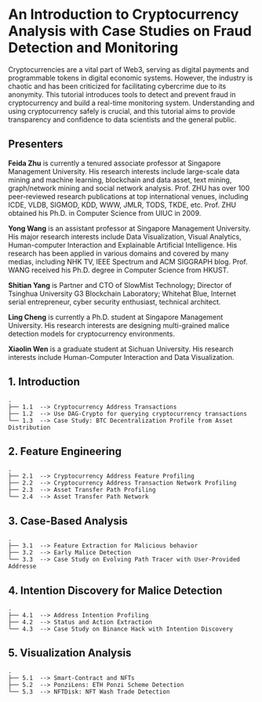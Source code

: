 # An Introduction to Cryptocurrency Analysis with Case Studies on Fraud Detection and Monitoring
Cryptocurrencies are a vital part of Web3, serving as digital payments and programmable tokens in digital economic systems. However, the industry is chaotic and has been criticized for facilitating cybercrime due to its anonymity. This tutorial introduces tools to detect and prevent fraud in cryptocurrency and build a real-time monitoring system. Understanding and using cryptocurrency safely is crucial, and this tutorial aims to provide transparency and confidence to data scientists and the general public.

## Presenters
**Feida Zhu** is currently a tenured associate professor at Singapore Management University. His research interests include large-scale data mining and machine learning, blockchain and data asset, text mining, graph/network mining and social network analysis. Prof. ZHU has over 100 peer-reviewed research publications at top international venues, including ICDE, VLDB, SIGMOD, KDD, WWW, JMLR, TODS, TKDE, etc. Prof. ZHU obtained his Ph.D. in Computer Science from UIUC in 2009.

**Yong Wang** is an assistant professor at Singapore Management University. His major research interests include Data Visualization, Visual Analytics, Human-computer Interaction and Explainable Artificial Intelligence. His research has been applied in various domains and covered by many medias, including NHK TV, IEEE Spectrum and ACM SIGGRAPH blog. Prof. WANG received his Ph.D. degree in Computer Science from HKUST. 

**Shitian Yang** is Partner and CTO of SlowMist Technology; Director of Tsinghua University G3 Blockchain Laboratory; Whitehat Blue, Internet serial entrepreneur, cyber security enthusiast, technical architect.

**Ling Cheng** is currently a Ph.D. student at Singapore Management University. His research interests are designing multi-grained malice detection models for cryptocurrency environments.

**Xiaolin Wen** is a graduate student at Sichuan University. His research interests include Human-Computer Interaction and Data Visualization.

## 1. Introduction
```
.
├── 1.1  --> Cryptocurrency Address Transactions
├── 1.2  --> Use DAG-Crypto for querying cryptocurrency transactions
└── 1.3  --> Case Study: BTC Decentralization Profile from Asset Distribution
```

## 2. Feature Engineering
```
.
├── 2.1  --> Cryptocurrency Address Feature Profiling
├── 2.2  --> Cryptocurrency Address Transaction Network Profiling
├── 2.3  --> Asset Transfer Path Profiling
└── 2.4  --> Asset Transfer Path Network
```

## 3. Case-Based Analysis
```
.
├── 3.1  --> Feature Extraction for Malicious behavior
├── 3.2  --> Early Malice Detection
└── 3.3  --> Case Study on Evolving Path Tracer with User-Provided Addresse
```


## 4. Intention Discovery for Malice Detection
```
.
├── 4.1  --> Address Intention Profiling
├── 4.2  --> Status and Action Extraction
└── 4.3  --> Case Study on Binance Hack with Intention Discovery
```


## 5. Visualization Analysis
```
.
├── 5.1  --> Smart-Contract and NFTs
├── 5.2  --> PonziLens: ETH Ponzi Scheme Detection
└── 5.3  --> NFTDisk: NFT Wash Trade Detection
```
